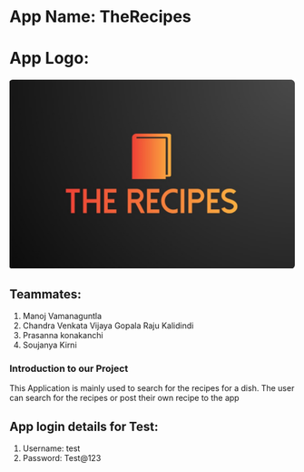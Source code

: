 # App Name: TheRecipes

# App Logo:
![alt text](RecipesCode/app/src/main/res/drawable/applogo.jpg)

## Teammates:

1. Manoj Vamanaguntla
1. Chandra Venkata Vijaya Gopala Raju Kalidindi
1. Prasanna konakanchi
1. Soujanya Kirni

### Introduction to our Project
This Application is mainly used to search for the recipes for a dish. The user can search for the recipes or post their own recipe to the app

## App login details for Test:
1. Username: test
2. Password: Test@123
